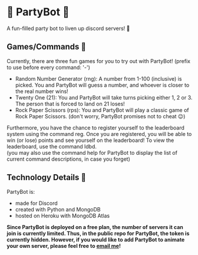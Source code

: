 # 🎉 PartyBot 🎉
A fun-filled party bot to liven up discord servers! 🥳

## Games/Commands 🎉
Currently, there are three fun games for you to try out with PartyBot! (prefix to use before every command: '-')
<ul>
<li> Random Number Generator (rng): A number from 1-100 (inclusive) is picked. You and PartyBot will guess a 
number, and whoever is closer to the real number wins! </li>
<li> Twenty One (21): You and PartyBot will take turns picking either 1, 2 or 3. The person that is forced to land on 21 loses! </li>
<li> Rock Paper Scissors (rps): You and PartyBot will play a classic game of Rock Paper Scissors. (don't worry, PartyBot promises not to cheat 😉) </li>
</ul>
Furthermore, you have the chance to register yourself to the leaderboard system using the command reg. Once you are registered, you will be able to win (or lose) points and see yourself on the leaderboard!
To view the leaderboard, use the command ldbd. <br />
(you may also use the command help for PartyBot to display the list of current command descriptions, in case you forget)

## Technology Details 🎉
PartyBot is:
<ul>
<li> made for Discord </li>
<li> created with Python and MongoDB </li>
<li> hosted on Heroku with MongoDB Atlas </li>
</ul>

<b> Since PartyBot is deployed on a free plan, the number of servers it can join is currently limited. Thus, in the public repo for PartyBot, the token is currently hidden. However, if you would like to add PartyBot to animate your own server, please feel free to <a href="mailto:y9rdwn0110@gmail.com"> email me</a>! </b>
